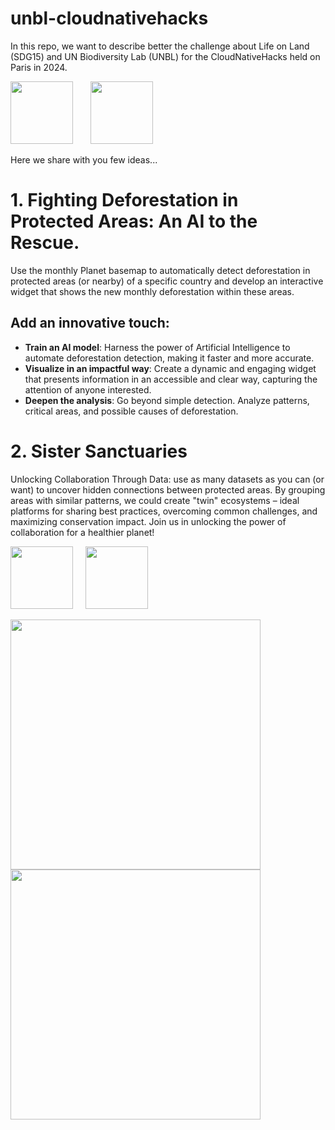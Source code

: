 # unbl-cloudnativehacks

In this repo, we want to describe better the challenge about Life on Land (SDG15) and UN Biodiversity Lab (UNBL) for the CloudNativeHacks held on Paris in 2024.

<img src="https://github.com/unepwcmc/unbl-cloudnativehacks/assets/141819111/6b95c033-91a0-49d3-b02a-d06086cd875e" height="100">&nbsp;&nbsp;&nbsp;&nbsp;&nbsp;&nbsp;&nbsp;<img src="https://github.com/unepwcmc/unbl-cloudnativehacks/assets/141819111/add289e3-e448-488d-a21e-6550e23fc489" height="100">

Here we share with you few ideas...

# 1. Fighting Deforestation in Protected Areas: An AI to the Rescue.

Use the monthly Planet basemap to automatically detect deforestation in protected areas (or nearby) of a specific country and develop an interactive widget that shows the new monthly deforestation within these areas.

## Add an innovative touch:
- **Train an AI model**: Harness the power of Artificial Intelligence to automate deforestation detection, making it faster and more accurate.
- **Visualize in an impactful way**: Create a dynamic and engaging widget that presents information in an accessible and clear way, capturing the attention of anyone interested.
- **Deepen the analysis**: Go beyond simple detection. Analyze patterns, critical areas, and possible causes of deforestation.

<!--##Benefits:
- **Early warning**: Quickly identify deforestation to take timely protection measures.
- **Transparency and information**: Share data openly and understandably, fostering collective action.
- **Valuable tool**: Provide governments, NGOs, and communities with an effective resource to combat deforestation.

##Additional tips:
- **Specify the country of focus**: increase the relevance of the challenge for a specific audience.
- **Briefly describe the widget format**: generate expectation about the user interface.
- **Mention potential AI techniques**: attract participants with diverse skills.
- **Highlight the potential impact of the solution**: motivate people to contribute.
--> 

# 2. Sister Sanctuaries

Unlocking Collaboration Through Data: use as many datasets as you can (or want) to uncover hidden connections between protected areas. By grouping areas with similar patterns, we could create "twin" ecosystems – ideal platforms for sharing best practices, overcoming common challenges, and maximizing conservation impact. Join us in unlocking the power of collaboration for a healthier planet!

<!--
##Innovative Touch: Go beyond Basic Similarity Instead of simple pattern matching, leverage advanced techniques like:
- **Clustering Algorithms**: Identify complex, non-linear relationships between protected areas based on multiple datasets.
- **Network Analysis**: Understand the flow of information, resources, and challenges between similar areas.
- **Machine Learning**: Predict future trends and challenges based on historical data and shared patterns.

##Actionable Insights: Don't just identify similar areas, unlock actionable insights like:
- **Predicting Deforestation Risk**: Identify "twin" areas prone to similar threats, enabling proactive protection measures.
- **Resource Sharing**: Connect areas with complementary strengths and weaknesses, facilitating resource exchange and knowledge transfer.
- **Collaborative Research**: Enable joint research efforts between "twin" areas, tackling shared challenges with combined expertise.

##Benefits:
- **Deeper Understanding**: Go beyond basic similarities to uncover complex relationships and hidden connections between protected areas.
- **Enhanced Collaboration**: Facilitate targeted partnerships between "twin" areas, fostering knowledge sharing and joint action.
- **Increased Efficiency**: Optimize resource allocation by connecting areas with complementary strengths and needs.
- **Amplified Impact**: Accelerate conservation efforts by leveraging collective knowledge and experience from similar ecosystems.
- **Improved Decision-Making**: Predict future challenges and inform proactive conservation strategies based on shared trends.

##Additional Tips:
- **Focus on Specific Datasets**: Instead of generic "10 relevant datasets," highlight specific data sources for added credibility (e.g., climate, biodiversity, management practices).
- **Target Specific Challenges**: Focus on a particular conservation issue (e.g., deforestation, endangered species) for deeper impact and engagement.
- **Partner with Organizations**: Collaborate with conservation NGOs or research institutions to integrate your solution into existing initiatives and tap into their expertise.
- **Develop Interactive Tools**: Create user-friendly maps, dashboards, or platforms showcasing "twin" areas and enabling knowledge exchange.
- **Consider Explainability**: If using complex AI models, ensure transparency and interpretability of results for user trust and adoption.
-->

<img src="https://github.com/unepwcmc/unbl-cloudnativehacks/assets/141819111/db2041aa-b732-45a9-8b7c-8233bb36dd26" height="100">&nbsp;&nbsp;&nbsp;&nbsp;&nbsp;<img src="https://github.com/unepwcmc/unbl-cloudnativehacks/assets/141819111/3afc9301-a2a9-491e-ab96-3f263fbca599" height="100">

<img src="https://github.com/unepwcmc/unbl-cloudnativehacks/assets/141819111/41b3885c-c08f-4471-9553-9adcf2a59325" height="400">

<img src="https://github.com/unepwcmc/unbl-cloudnativehacks/assets/141819111/ffb60b66-fecc-48e8-94fa-3970df1087b1" height="400">



